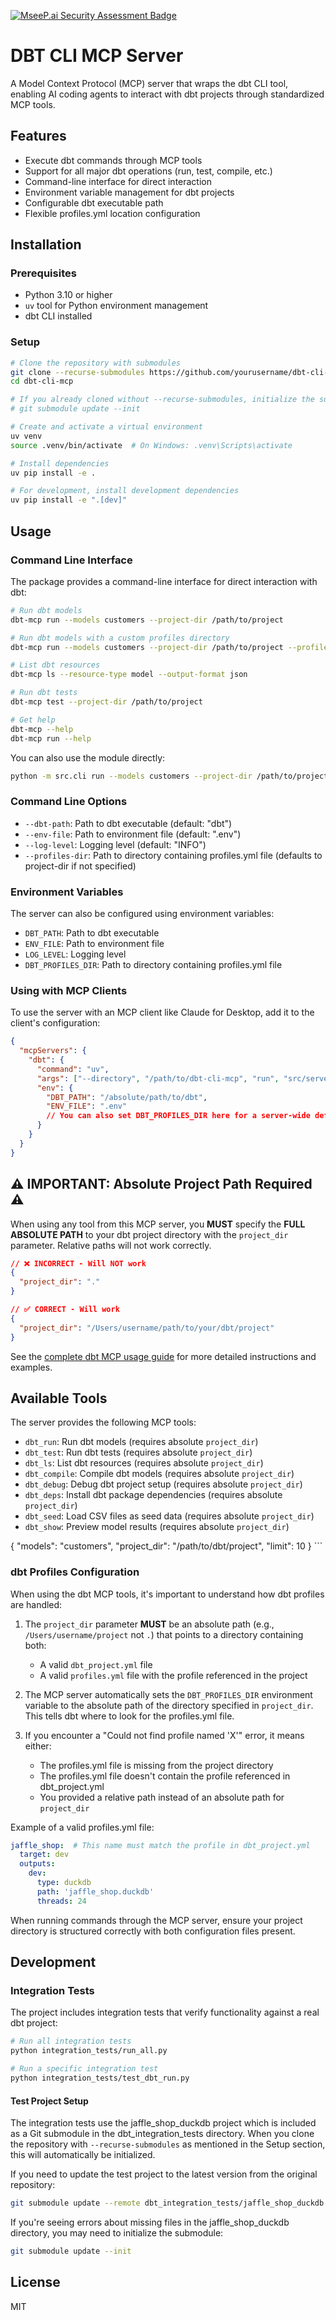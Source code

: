 [![MseeP.ai Security Assessment Badge](https://mseep.net/mseep-audited.png)](https://mseep.ai/app/mammothgrowth-dbt-cli-mcp)

# DBT CLI MCP Server

A Model Context Protocol (MCP) server that wraps the dbt CLI tool, enabling AI coding agents to interact with dbt projects through standardized MCP tools.

## Features

- Execute dbt commands through MCP tools
- Support for all major dbt operations (run, test, compile, etc.)
- Command-line interface for direct interaction
- Environment variable management for dbt projects
- Configurable dbt executable path
- Flexible profiles.yml location configuration

## Installation

### Prerequisites

- Python 3.10 or higher
- `uv` tool for Python environment management
- dbt CLI installed

### Setup

```bash
# Clone the repository with submodules
git clone --recurse-submodules https://github.com/yourusername/dbt-cli-mcp.git
cd dbt-cli-mcp

# If you already cloned without --recurse-submodules, initialize the submodule
# git submodule update --init

# Create and activate a virtual environment
uv venv
source .venv/bin/activate  # On Windows: .venv\Scripts\activate

# Install dependencies
uv pip install -e .

# For development, install development dependencies
uv pip install -e ".[dev]"
```

## Usage

### Command Line Interface

The package provides a command-line interface for direct interaction with dbt:

```bash
# Run dbt models
dbt-mcp run --models customers --project-dir /path/to/project

# Run dbt models with a custom profiles directory
dbt-mcp run --models customers --project-dir /path/to/project --profiles-dir /path/to/profiles

# List dbt resources
dbt-mcp ls --resource-type model --output-format json

# Run dbt tests
dbt-mcp test --project-dir /path/to/project

# Get help
dbt-mcp --help
dbt-mcp run --help
```

You can also use the module directly:

```bash
python -m src.cli run --models customers --project-dir /path/to/project
```

### Command Line Options

- `--dbt-path`: Path to dbt executable (default: "dbt")
- `--env-file`: Path to environment file (default: ".env")
- `--log-level`: Logging level (default: "INFO")
- `--profiles-dir`: Path to directory containing profiles.yml file (defaults to project-dir if not specified)

### Environment Variables

The server can also be configured using environment variables:

- `DBT_PATH`: Path to dbt executable
- `ENV_FILE`: Path to environment file
- `LOG_LEVEL`: Logging level
- `DBT_PROFILES_DIR`: Path to directory containing profiles.yml file

### Using with MCP Clients

To use the server with an MCP client like Claude for Desktop, add it to the client's configuration:

```json
{
  "mcpServers": {
    "dbt": {
      "command": "uv",
      "args": ["--directory", "/path/to/dbt-cli-mcp", "run", "src/server.py"],
      "env": {
        "DBT_PATH": "/absolute/path/to/dbt",
        "ENV_FILE": ".env"
        // You can also set DBT_PROFILES_DIR here for a server-wide default
      }
    }
  }
}
```

## ⚠️ IMPORTANT: Absolute Project Path Required ⚠️

When using any tool from this MCP server, you **MUST** specify the **FULL ABSOLUTE PATH** to your dbt project directory with the `project_dir` parameter. Relative paths will not work correctly.

```json
// ❌ INCORRECT - Will NOT work
{
  "project_dir": "."
}

// ✅ CORRECT - Will work
{
  "project_dir": "/Users/username/path/to/your/dbt/project"
}
```

See the [complete dbt MCP usage guide](docs/dbt_mcp_guide.md) for more detailed instructions and examples.

## Available Tools

The server provides the following MCP tools:

- `dbt_run`: Run dbt models (requires absolute `project_dir`)
- `dbt_test`: Run dbt tests (requires absolute `project_dir`)
- `dbt_ls`: List dbt resources (requires absolute `project_dir`)
- `dbt_compile`: Compile dbt models (requires absolute `project_dir`)
- `dbt_debug`: Debug dbt project setup (requires absolute `project_dir`)
- `dbt_deps`: Install dbt package dependencies (requires absolute `project_dir`)
- `dbt_seed`: Load CSV files as seed data (requires absolute `project_dir`)
- `dbt_show`: Preview model results (requires absolute `project_dir`)
<arguments>
{
  "models": "customers",
  "project_dir": "/path/to/dbt/project",
  "limit": 10
}
</arguments>
</use_mcp_tool>
```

### dbt Profiles Configuration

When using the dbt MCP tools, it's important to understand how dbt profiles are handled:

1. The `project_dir` parameter **MUST** be an absolute path (e.g., `/Users/username/project` not `.`) that points to a directory containing both:
   - A valid `dbt_project.yml` file
   - A valid `profiles.yml` file with the profile referenced in the project

2. The MCP server automatically sets the `DBT_PROFILES_DIR` environment variable to the absolute path of the directory specified in `project_dir`. This tells dbt where to look for the profiles.yml file.

3. If you encounter a "Could not find profile named 'X'" error, it means either:
   - The profiles.yml file is missing from the project directory
   - The profiles.yml file doesn't contain the profile referenced in dbt_project.yml
   - You provided a relative path instead of an absolute path for `project_dir`

Example of a valid profiles.yml file:

```yaml
jaffle_shop:  # This name must match the profile in dbt_project.yml
  target: dev
  outputs:
    dev:
      type: duckdb
      path: 'jaffle_shop.duckdb'
      threads: 24
```

When running commands through the MCP server, ensure your project directory is structured correctly with both configuration files present.

## Development

### Integration Tests

The project includes integration tests that verify functionality against a real dbt project:

```bash
# Run all integration tests
python integration_tests/run_all.py

# Run a specific integration test
python integration_tests/test_dbt_run.py
```

#### Test Project Setup

The integration tests use the jaffle_shop_duckdb project which is included as a Git submodule in the dbt_integration_tests directory. When you clone the repository with `--recurse-submodules` as mentioned in the Setup section, this will automatically be initialized.

If you need to update the test project to the latest version from the original repository:

```bash
git submodule update --remote dbt_integration_tests/jaffle_shop_duckdb
```

If you're seeing errors about missing files in the jaffle_shop_duckdb directory, you may need to initialize the submodule:

```bash
git submodule update --init
```

## License

MIT